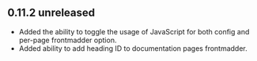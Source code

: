 ## 0.11.2 unreleased
- Added the ability to toggle the usage of JavaScript for both config and per-page frontmadder option.
- Added ability to add heading ID to documentation pages frontmadder.